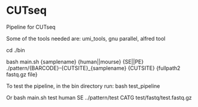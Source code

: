 # CUTseq
Pipeline for CUTseq 

Some of the tools needed are: umi_tools, gnu parallel, alfred tool

cd ./bin

bash main.sh {samplename} {human||mourse} {SE||PE} ./pattern/{BARCODE}-{CUTSITE}_{samplename} {CUTSITE} {fullpath2 fastq.gz file}

To test the pipeline, in the bin directory run:
bash test_pipeline

Or 
bash main.sh test human SE ../pattern/test CATG test/fastq/test.fastq.gz

